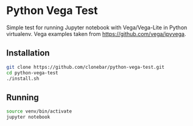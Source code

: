 # Python Vega Test

Simple test for running Jupyter notebook with Vega/Vega-Lite in Python
virtualenv. Vega examples taken from <https://github.com/vega/ipyvega>.

## Installation

```bash
git clone https://github.com/clonebar/python-vega-test.git
cd python-vega-test
./install.sh
```

## Running

```bash
source venv/bin/activate
jupyter notebook
```
